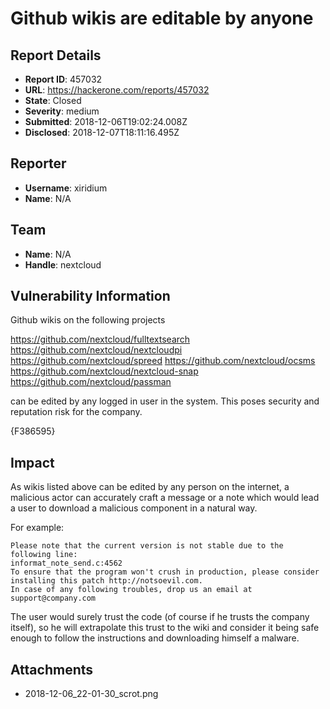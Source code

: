 # Github wikis are editable by anyone 

## Report Details
- **Report ID**: 457032
- **URL**: https://hackerone.com/reports/457032
- **State**: Closed
- **Severity**: medium
- **Submitted**: 2018-12-06T19:02:24.008Z
- **Disclosed**: 2018-12-07T18:11:16.495Z

## Reporter
- **Username**: xiridium
- **Name**: N/A

## Team
- **Name**: N/A
- **Handle**: nextcloud

## Vulnerability Information
Github wikis on the following projects 

https://github.com/nextcloud/fulltextsearch
https://github.com/nextcloud/nextcloudpi
https://github.com/nextcloud/spreed
https://github.com/nextcloud/ocsms
https://github.com/nextcloud/nextcloud-snap
https://github.com/nextcloud/passman

can be edited by any logged in user in the system. This poses security and reputation risk for the company.

{F386595}

## Impact

As wikis listed above can be edited by any person on the internet, a malicious actor can accurately craft a message or a note which would lead a user to download a malicious component in a natural way.

For example: 
```
Please note that the current version is not stable due to the following line:
informat_note_send.c:4562
To ensure that the program won't crush in production, please consider installing this patch http://notsoevil.com.
In case of any following troubles, drop us an email at support@company.com
```

The user would surely trust the code (of course if he trusts the company itself), so he will extrapolate this trust to the wiki and consider it being safe enough to follow the instructions and downloading himself a malware.

## Attachments
- 2018-12-06_22-01-30_scrot.png
